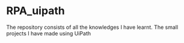 # RPA_uipath
The repository consists of all the knowledges I have learnt. The small projects I have made using UiPath
